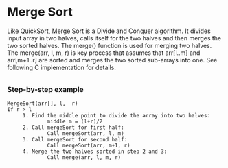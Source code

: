 # Merge Sort
Like QuickSort, Merge Sort is a Divide and Conquer algorithm.
 It divides input array in two halves, calls itself for the two halves and then merges the two sorted halves. 
 The merge() function is used for merging two halves. 
 The merge(arr, l, m, r) is key process that assumes 
 that arr[l..m] and arr[m+1..r] are sorted and merges 
 the two sorted sub-arrays into one. See following C 
 implementation for details.
######

### Step-by-step example
```
MergeSort(arr[], l,  r)
If r > l
     1. Find the middle point to divide the array into two halves:  
             middle m = (l+r)/2
     2. Call mergeSort for first half:   
             Call mergeSort(arr, l, m)
     3. Call mergeSort for second half:
             Call mergeSort(arr, m+1, r)
     4. Merge the two halves sorted in step 2 and 3:
             Call merge(arr, l, m, r)
```